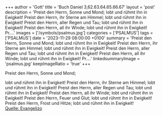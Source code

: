+++
author = 'Gott'
title = 'Buch Daniel 3,62.63.64.65.66.67'
layout = 'post'
description = 'Preist den Herrn, Sonne und Mond; lobt und rühmt ihn in Ewigkeit! Preist den Herrn, ihr Sterne am Himmel; lobt und rühmt ihn in Ewigkeit! Preist den Herrn, aller Regen und Tau; lobt und rühmt ihn in Ewigkeit! Preist den Herrn, all ihr Winde; lobt und rühmt ihn in Ewigkeit! Pr....'
images = ['/symbols/psalmus.jpg']
categories = ['PSALMUS']
tags = ['PSALMUS']
date = '2023-11-29 08:00:00 +0100'
summary = 'Preist den Herrn, Sonne und Mond; lobt und rühmt ihn in Ewigkeit! Preist den Herrn, ihr Sterne am Himmel; lobt und rühmt ihn in Ewigkeit! Preist den Herrn, aller Regen und Tau; lobt und rühmt ihn in Ewigkeit! Preist den Herrn, all ihr Winde; lobt und rühmt ihn in Ewigkeit! Pr....'
linkedsummaryImage = 'psalmus.jpg'
keepImageRatio = 'true'
+++
<!--more-->Preist den Herrn, Sonne und Mond;
lobt und rühmt ihn in Ewigkeit!
Preist den Herrn, ihr Sterne am Himmel;
lobt und rühmt ihn in Ewigkeit!
Preist den Herrn, aller Regen und Tau;
lobt und rühmt ihn in Ewigkeit!
Preist den Herrn, all ihr Winde;
lobt und rühmt ihn in Ewigkeit!
Preist den Herrn, Feuer und Glut;
lobt und rühmt ihn in Ewigkeit!
Preist den Herrn, Frost und Hitze;
lobt und rühmt ihn in Ewigkeit!<br> [Quelle: Evangelizo](https://evangeliumtagfuertag.org/DE/gospel)